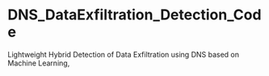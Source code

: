# DNS_DataExfiltration_Detection_Code
Lightweight Hybrid Detection of Data Exfiltration using DNS based on Machine Learning,
